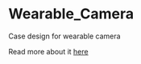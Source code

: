 # Wearable_Camera
Case design for wearable camera

Read more about it [here](https://yingfenyi.github.io/Camera.html)
